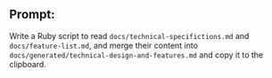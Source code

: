 ## Prompt:

Write a Ruby script to read `docs/technical-specifictions.md` and `docs/feature-list.md`, 
and  merge their content into `docs/generated/technical-design-and-features.md` and copy it to the clipboard.

